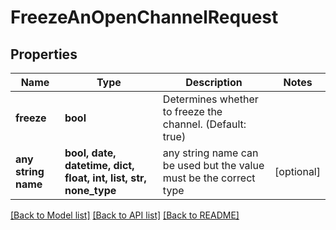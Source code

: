 # FreezeAnOpenChannelRequest


## Properties
Name | Type | Description | Notes
------------ | ------------- | ------------- | -------------
**freeze** | **bool** | Determines whether to freeze the channel. (Default: true) | 
**any string name** | **bool, date, datetime, dict, float, int, list, str, none_type** | any string name can be used but the value must be the correct type | [optional]

[[Back to Model list]](../README.md#documentation-for-models) [[Back to API list]](../README.md#documentation-for-api-endpoints) [[Back to README]](../README.md)


